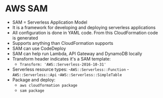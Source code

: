 # AWS SAM

- SAM = Serverless Application Model
- It is a framework for developing and deploying serverless applications
- All configuration is done in YAML code. From this CloudFormation code is generated
- Supports anything than CloudFormation supports
- SAM can use CodeDeploy
- SAM can help run Lambda, API Gateway and DynamoDB locally
- Transform header indicates it's a SAM template:
    - `Transform: 'AWS::Serverless-2016-10-31'`
- Serverless resource types:
    -`AWS::Serverless::Function`
    -`AWS::Serverless::Api`
    -`AWS::Serverless::SimpleTable`
- Package and deploy:
    - `aws cloudformation package`
    - `sam package`